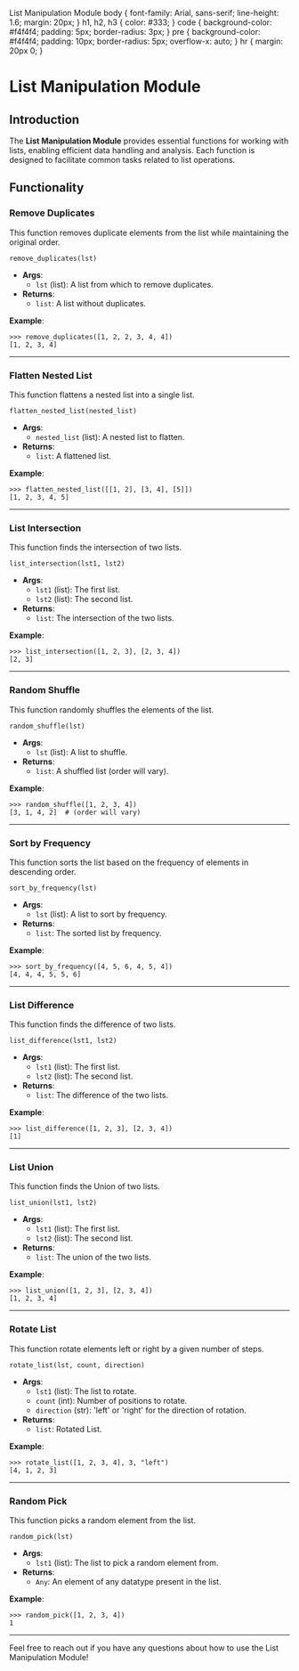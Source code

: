  List Manipulation Module body { font-family: Arial, sans-serif; line-height: 1.6; margin: 20px; } h1, h2, h3 { color: #333; } code { background-color: #f4f4f4; padding: 5px; border-radius: 3px; } pre { background-color: #f4f4f4; padding: 10px; border-radius: 5px; overflow-x: auto; } hr { margin: 20px 0; }

List Manipulation Module
========================

Introduction
------------

The **List Manipulation Module** provides essential functions for working with lists, enabling efficient data handling and analysis. Each function is designed to facilitate common tasks related to list operations.

Functionality
-------------

### Remove Duplicates

This function removes duplicate elements from the list while maintaining the original order.

    remove_duplicates(lst)

*   **Args**:
    *   `lst` (list): A list from which to remove duplicates.
*   **Returns**:
    *   `list`: A list without duplicates.

**Example**:

    >>> remove_duplicates([1, 2, 2, 3, 4, 4])
    [1, 2, 3, 4]

* * *

### Flatten Nested List

This function flattens a nested list into a single list.

    flatten_nested_list(nested_list)

*   **Args**:
    *   `nested_list` (list): A nested list to flatten.
*   **Returns**:
    *   `list`: A flattened list.

**Example**:

    >>> flatten_nested_list([[1, 2], [3, 4], [5]])
    [1, 2, 3, 4, 5]

* * *

### List Intersection

This function finds the intersection of two lists.

    list_intersection(lst1, lst2)

*   **Args**:
    *   `lst1` (list): The first list.
    *   `lst2` (list): The second list.
*   **Returns**:
    *   `list`: The intersection of the two lists.

**Example**:

    >>> list_intersection([1, 2, 3], [2, 3, 4])
    [2, 3]

* * *

### Random Shuffle

This function randomly shuffles the elements of the list.

    random_shuffle(lst)

*   **Args**:
    *   `lst` (list): A list to shuffle.
*   **Returns**:
    *   `list`: A shuffled list (order will vary).

**Example**:

    >>> random_shuffle([1, 2, 3, 4])
    [3, 1, 4, 2]  # (order will vary)

* * *

### Sort by Frequency

This function sorts the list based on the frequency of elements in descending order.

    sort_by_frequency(lst)

*   **Args**:
    *   `lst` (list): A list to sort by frequency.
*   **Returns**:
    *   `list`: The sorted list by frequency.

**Example**:

    >>> sort_by_frequency([4, 5, 6, 4, 5, 4])
    [4, 4, 4, 5, 5, 6]

* * *

### List Difference

This function finds the difference of two lists.

    list_difference(lst1, lst2)

*   **Args**:
    *   `lst1` (list): The first list.
    *   `lst2` (list): The second list.
*   **Returns**:
    *   `list`: The difference of the two lists.

**Example**:

    >>> list_difference([1, 2, 3], [2, 3, 4])
    [1]

* * *

### List Union

This function finds the Union of two lists.

    list_union(lst1, lst2)

*   **Args**:
    *   `lst1` (list): The first list.
    *   `lst2` (list): The second list.
*   **Returns**:
    *   `list`: The union of the two lists.

**Example**:

    >>> list_union([1, 2, 3], [2, 3, 4])
    [1, 2, 3, 4]

* * *

### Rotate List

This function rotate elements left or right by a given number of steps.

    rotate_list(lst, count, direction)

*   **Args**:
    *   `lst1` (list): The list to rotate.
    *   `count` (int): Number of positions to rotate.
    *   `direction` (str): 'left' or 'right' for the direction of rotation.
*   **Returns**:
    *   `list`: Rotated List.

**Example**:

    >>> rotate_list([1, 2, 3, 4], 3, "left")
    [4, 1, 2, 3]

* * *

### Random Pick

This function picks a random element from the list.

    random_pick(lst)

*   **Args**:
    *   `lst1` (list): The list to pick a random element from.
*   **Returns**:
    *   `Any`: An element of any datatype present in the list.

**Example**:

    >>> random_pick([1, 2, 3, 4])
    1

* * *

Feel free to reach out if you have any questions about how to use the List Manipulation Module!
